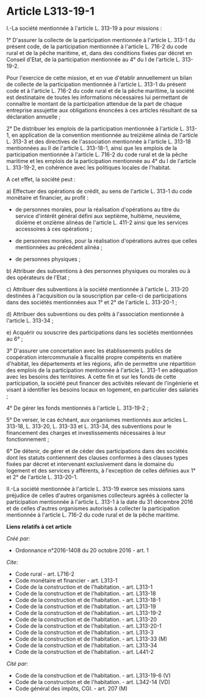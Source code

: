 # Article L313-19-1

I.-La société mentionnée à l'article L. 313-19 a pour missions : 

1° D'assurer la collecte de la participation mentionnée à l'article L. 313-1 du présent code, de la participation mentionnée
à l'article L. 716-2 du code rural et de la pêche maritime, et, dans des conditions fixées par décret en Conseil d'Etat, de
la participation mentionnée au 4° du I de l'article L. 313-19-2. 

Pour l'exercice de cette mission, et en vue d'établir annuellement un bilan de collecte de la participation mentionnée à
l'article L. 313-1 du présent code et à l'article L. 716-2 du code rural et de la pêche maritime, la société est destinataire
de toutes les informations nécessaires lui permettant de connaître le montant de la participation attendue de la part de
chaque entreprise assujettie aux obligations énoncées à ces articles résultant de sa déclaration annuelle ; 

2° De distribuer les emplois de la participation mentionnée à l'article L. 313-1, en application de la convention mentionnée
au treizième alinéa de l'article L. 313-3 et des directives de l'association mentionnée à l'article L. 313-18 mentionnées au
II de l'article L. 313-18-1, ainsi que les emplois de la participation mentionnée à l'article L. 716-2 du code rural et de la
pêche maritime et les emplois de la participation mentionnée au 4° du I de l'article L. 313-19-2, en cohérence avec les
politiques locales de l'habitat. 

A cet effet, la société peut : 

a) Effectuer des opérations de crédit, au sens de l'article L. 313-1 du code monétaire et financier, au profit :

- de personnes morales, pour la réalisation d'opérations au titre du service d'intérêt général défini aux septième, huitième,
neuvième, dixième et onzième alinéas de l'article L. 411-2 ainsi que les services accessoires à ces opérations ;

- de personnes morales, pour la réalisation d'opérations autres que celles mentionnées au précédent alinéa ;

- de personnes physiques ; 

b) Attribuer des subventions à des personnes physiques ou morales ou à des opérateurs de l'Etat ; 

c) Attribuer des subventions à la société mentionnée à l'article L. 313-20 destinées à l'acquisition ou la souscription par
celle-ci de participations dans des sociétés mentionnées aux 1° et 2° de l'article L. 313-20-1 ; 

d) Attribuer des subventions ou des prêts à l'association mentionnée à l'article L. 313-34 ; 

e) Acquérir ou souscrire des participations dans les sociétés mentionnées au 6° ; 

3° D'assurer une concertation avec les établissements publics de coopération intercommunale à fiscalité propre compétents en
matière d'habitat, les départements et les régions, afin de permettre une répartition des emplois de la participation
mentionnée à l'article L. 313-1 en adéquation avec les besoins des territoires. A cette fin et sur les fonds de cette
participation, la société peut financer des activités relevant de l'ingénierie et visant à identifier les besoins locaux en
logement, en particulier des salariés ; 

4° De gérer les fonds mentionnés à l'article L. 313-19-2 ; 

5° De verser, le cas échéant, aux organismes mentionnés aux articles L. 313-18, L. 313-20, L. 313-33 et L. 313-34, des
subventions pour le financement des charges et investissements nécessaires à leur fonctionnement ; 

6° De détenir, de gérer et de céder des participations dans des sociétés dont les statuts contiennent des clauses conformes à
des clauses types fixées par décret et intervenant exclusivement dans le domaine du logement et des services y afférents, à
l'exception de celles définies aux 1° et 2° de l'article L. 313-20-1. 

II.-La société mentionnée à l'article L. 313-19 exerce ses missions sans préjudice de celles d'autres organismes collecteurs
agréés à collecter la participation mentionnée à l'article L. 313-1 à la date du 31 décembre 2016 et de celles d'autres
organismes autorisés à collecter la participation mentionnée à l'article L. 716-2 du code rural et de la pêche maritime.

**Liens relatifs à cet article**

_Créé par_:

  - Ordonnance n°2016-1408 du 20 octobre 2016 - art. 1

_Cite_:

  - Code rural - art. L716-2
  - Code monétaire et financier - art. L313-1
  - Code de la construction et de l'habitation. - art. L313-1
  - Code de la construction et de l'habitation. - art. L313-18
  - Code de la construction et de l'habitation. - art. L313-18-1
  - Code de la construction et de l'habitation. - art. L313-19
  - Code de la construction et de l'habitation. - art. L313-19-2
  - Code de la construction et de l'habitation. - art. L313-20
  - Code de la construction et de l'habitation. - art. L313-20-1
  - Code de la construction et de l'habitation. - art. L313-3
  - Code de la construction et de l'habitation. - art. L313-33 (M)
  - Code de la construction et de l'habitation. - art. L313-34
  - Code de la construction et de l'habitation. - art. L441-2

_Cité par_:

  - Code de la construction et de l'habitation. - art. L313-19-6 (V)
  - Code de la construction et de l'habitation. - art. L342-14 (VD)
  - Code général des impôts, CGI. - art. 207 (M)
